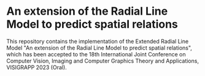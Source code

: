 # An extension of the Radial Line Model to predict spatial relations

This repository contains the implementation of the Extended Radial Line Model "An extension of the Radial Line Model to predict spatial relations", which has been accepted to the 18th International Joint Conference on Computer Vision, Imaging and Computer Graphics Theory and Applications, VISIGRAPP 2023 (Oral).
